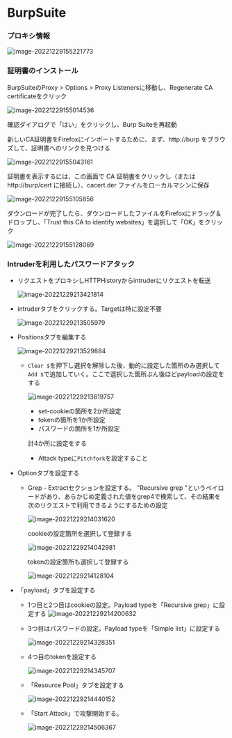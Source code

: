 # BurpSuite

### プロキシ情報

![image-20221229155221773](img/BurpSuite/image-20221229155221773.png)



### 証明書のインストール

BurpSuiteのProxy > Options > Proxy Listenersに移動し、Regenerate CA certificateをクリック

![image-20221229155014536](img/BurpSuite/image-20221229155014536.png)

確認ダイアログで「はい」をクリックし、Burp Suiteを再起動

新しいCA証明書をFirefoxにインポートするために、まず、http://burp をブラウズして、証明書へのリンクを見つける

![image-20221229155043161](img/BurpSuite/image-20221229155043161.png)

証明書を表示するには、この画面で CA 証明書をクリックし（または http://burp/cert に接続し）、cacert.der ファイルをローカルマシンに保存

![image-20221229155105856](img/BurpSuite/image-20221229155105856.png)

ダウンロードが完了したら、ダウンロードしたファイルをFirefoxにドラッグ＆ドロップし、「Trust this CA to identify websites」を選択して「OK」をクリック

![image-20221229155128069](img/BurpSuite/image-20221229155128069.png)



### Intruderを利用したパスワードアタック

* リクエストをプロキシしHTTPHistoryからintruderにリクエストを転送

  ![image-20221229213421814](img/BurpSuite/image-20221229213421814.png)

* intruderタブをクリックする。Targetは特に設定不要

  ![image-20221229213505979](img/BurpSuite/image-20221229213505979.png)

* Positionsタブを編集する

  ![image-20221229213529884](img/BurpSuite/image-20221229213529884.png)

  * `Clear $`を押下し選択を解除した後、動的に設定した箇所のみ選択して`Add $`で追加していく。ここで選択した箇所ぶん後ほどpayloadの設定をする

    ![image-20221229213619757](img/BurpSuite/image-20221229213619757.png)

    * set-cookieの箇所を2か所設定
    * tokenの箇所を1か所設定
    * パスワードの箇所を1か所設定

    計4か所に設定をする

    * Attack typeに`Pitchfork`を設定すること

* Optionタブを設定する

  * Grep - Extractセクションを設定する。 "Recursive grep "というペイロードがあり、あらかじめ定義された値をgrep4で検索して、その結果を次のリクエストで利用できるようにするための設定

    ![image-20221229214031620](img/BurpSuite/image-20221229214031620.png)

    cookieの設定箇所を選択して登録する

    ![image-20221229214042981](img/BurpSuite/image-20221229214042981.png)

    tokenの設定箇所も選択して登録する

    ![image-20221229214128104](img/BurpSuite/image-20221229214128104.png)

* 「payload」タブを設定する

  * 1つ目と2つ目はcookieの設定。Payload typeを「Recursive grep」に設定する
    ![image-20221229214200632](img/BurpSuite/image-20221229214200632.png)

  * 3つ目はパスワードの設定。Payload typeを「Simple list」に設定する

    ![image-20221229214328351](img/BurpSuite/image-20221229214328351.png)

  * 4つ目のtokenを設定する

    ![image-20221229214345707](img/BurpSuite/image-20221229214345707.png)

  * 「Resource Pool」タブを設定する

    ![image-20221229214440152](img/BurpSuite/image-20221229214440152.png)

  * 「Start Attack」で攻撃開始する。

    ![image-20221229214506367](img/BurpSuite/image-20221229214506367.png)

    
